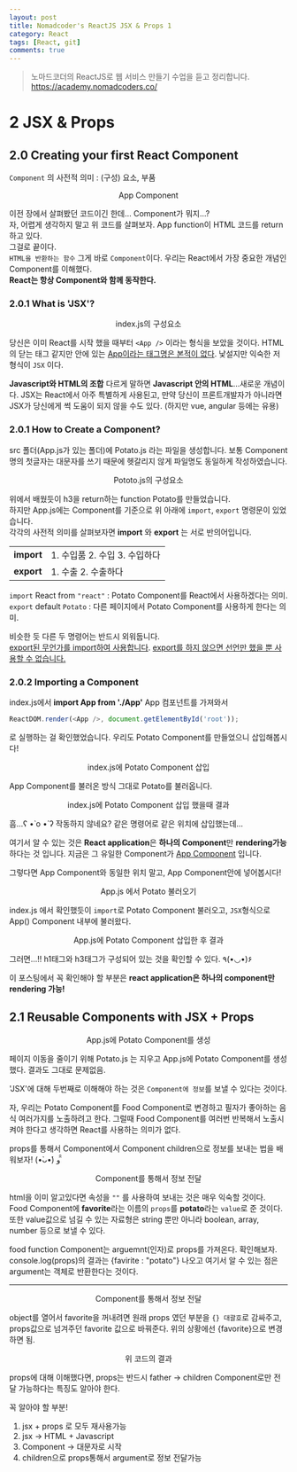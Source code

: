 ```yaml
---
layout: post
title: Nomadcoder's ReactJS JSX & Props 1
category: React
tags: [React, git]
comments: true
---
```


> 노마드코더의 ReactJS로 웹 서비스 만들기 수업을 듣고 정리합니다. <https://academy.nomadcoders.co/>

# 2 JSX & Props

## 2.0 Creating your first React Component

`Component` 의 사전적 의미 : (구성) 요소, 부품  

<center>
<figure>
<img src="/assets/post-img/react/nomad_react_3-2.jpg" alt="">
<figcaption>App Component</figcaption>
</figure>
</center>

이전 장에서 살펴봤던 코드이긴 한데... Component가 뭐지...?  
자, 어렵게 생각하지 말고 위 코드를 살펴보자. App function이 HTML 코드를 return 하고 있다.  
그걸로 끝이다.  
`HTML을 반환하는 함수` 그게 바로 `Component`이다. 우리는 React에서 가장 중요한 개념인 Component를 이해했다.  
**React는 항상 Component와 함께 동작한다.**

### 2.0.1 What is 'JSX'?

<center>
<figure>
<img src="/assets/post-img/react/nomad_react_3-3.jpg" alt="">
<figcaption>index.js의 구성요소</figcaption>
</figure>
</center>

당신은 이미 React를 시작 했을 때부터 `<App />` 이라는 형식을 보았을 것이다. HTML의 닫는 태그 같지만 안에 있는 <u>App이라는 태그명은 본적이 없다</u>. 낯설지만 익숙한 저 형식이 `JSX` 이다.  
  
**Javascript와 HTML의 조합** 다르게 말하면 **Javascript 안의 HTML**...새로운 개념이다. JSX는 React에서 아주 특별하게 사용된고, 만약 당신이 프론트개발자가 아니라면 JSX가 당신에게 썩 도움이 되지 않을 수도 있다. (하지만 vue, angular 등에는 유용)

### 2.0.1 How to Create a Component?

src 폴더(App.js가 있는 폴더)에 Potato.js 라는 파일을 생성합니다. 보통 Component명의 첫글자는 대문자를 쓰기 때문에 헷갈리지 않게 파일명도 동일하게 작성하였습니다.  

<center>
<figure>
<img src="/assets/post-img/react/nomad_react_3-4.jpg" alt="">
<figcaption>Pototo.js의 구성요소</figcaption>
</figure>
</center>

위에서 배웠듯이 h3을 return하는 function Potato를 만들었습니다.  
하지만 App.js에는 Component를 기준으로 위 아래에 `import`, `export` 명령문이 있었습니다.  
각각의 사전적 의미를 살펴보자면 **import** 와 **export** 는 서로 반의어입니다. 

|        |                      |
| ------ | -------------------- |
| **import** | 1. 수입품 2. 수입 3. 수입하다 |
| **export** | 1. 수출 2. 수출하다        |

`import` React from `"react"` : Potato Component를 React에서 사용하겠다는 의미.  
`export` default `Potato` : 다른 페이지에서 Potato Component를 사용하게 한다는 의미.

비슷한 듯 다른 두 명령어는 반드시 외워둡니다.  
<u>export된 무언가를 import하여 사용합니다</u>. <u>export를 하지 않으면 선언만 했을 뿐 사용할 수 없습니다.</u>

### 2.0.2 Importing a Component

index.js에서 **import App from './App'** App 컴포넌트를 가져와서 
```javascript
ReactDOM.render(<App />, document.getElementById('root'));
```
로 실행하는 걸 확인했었습니다. 우리도 Potato Component를 만들었으니 삽입해봅시다!

<center>
<figure>
<img src="/assets/post-img/react/nomad_react_3-5.jpg" alt="">
<figcaption>index.js에 Potato Component 삽입</figcaption>
</figure>
</center>

App Component를 불러온 방식 그대로 Potato를 불러옵니다.

<center>
<figure>
<img src="/assets/post-img/react/nomad_react_3-6.jpg" alt="">
<figcaption>index.js에 Potato Component 삽입 했을때 결과</figcaption>
</figure>
</center>

흠...ʕ •̀ o •́ ʔ 작동하지 않네요? 같은 명령어로 같은 위치에 삽입했는데...  
  
여기서 알 수 있는 것은 **React application**은 **하나의 Component**만 **rendering가능**하다는 것 입니다. 지금은 그 유일한 Component가 <u>App Component</u> 입니다.  
  
그렇다면 App Component와 동일한 위치 말고, App Component안에 넣어봅시다!

<center>
<figure>
<img src="/assets/post-img/react/nomad_react_3-7.jpg" alt="">
<figcaption>App.js 에서 Potato 불러오기</figcaption>
</figure>
</center>

index.js 에서 확인했듯이 `import`로 Potato Component 불러오고, `JSX`형식으로 App() Component 내부에 불러왔다.

<center>
<figure>
<img src="/assets/post-img/react/nomad_react_3-8.jpg" alt="">
<figcaption>App.js에 Potato Component 삽입한 후 결과</figcaption>
</figure>
</center>

그러면...!! h1태그와 h3태그가 구성되어 있는 것을 확인할 수 있다. ٩(•◡•)۶
  
이 포스팅에서 꼭 확인해야 할 부분은 **react application은 하나의 component만 rendering 가능!**

## 2.1 Reusable Components with JSX + Props

<center>
<figure>
<img src="/assets/post-img/react/nomad_react_3-9.jpg" alt="">
<figcaption>App.js에 Potato Component를 생성</figcaption>
</figure>
</center>

페이지 이동을 줄이기 위해 Potato.js 는 지우고 App.js에 Potato Component를 생성했다. 결과도 그대로 문제없음. 

'JSX'에 대해 두번째로 이해해야 하는 것은 `Component에 정보`를 보낼 수 있다는 것이다.  

자, 우리는 Potato Component를 Food Component로 변경하고 필자가 좋아하는 음식 여러가지를 노출하려고 한다. 그럴때 Food Component를 여러번 반복해서 노출시켜야 한다고 생각하면 React를 사용하는 의미가 없다.

props를 통해서 Component에서 Component children으로 정보를 보내는 법을 배워보자! (•̀ᴗ•́) و ̑̑

<center>
<figure>
<img src="/assets/post-img/react/nomad_react_3-10.jpg" alt="">
<figcaption>Component를 통해서 정보 전달</figcaption>
</figure>
</center>

html을 이미 알고있다면 속성을 `""` 를 사용하여 보내는 것은 매우 익숙할 것이다.  
Food Component에 **favorite**라는 이름의 `props`를 **potato**라는 `value`로 준 것이다. 또한 value값으로 넘길 수 있는 자료형은 string 뿐만 아니라 boolean, array, number 등으로 보낼 수 있다.

food function Component는 arguemnt(인자)로 props를 가져온다. 확인해보자.  
console.log(props)의 결과는 {favirite : "potato"} 나오고 여기서 알 수 있는 점은 argument는 객체로 반환한다는 것이다.

---

<center>
<figure>
<img src="/assets/post-img/react/nomad_react_3-11.jpg" alt="">
<figcaption>Component를 통해서 정보 전달</figcaption>
</figure>
</center>

object를 열어서 favorite을 꺼내려면 원래 props 였던 부분을 `{} 대괄호`로 감싸주고, props값으로 넘겨주던 favorite 값으로 바꿔준다. 위의 상황에선 {favorite}으로 변경하면 됨.

<center>
<figure>
<img src="/assets/post-img/react/nomad_react_3-12jpg" alt="">
<figcaption>위 코드의 결과</figcaption>
</figure>
</center>

props에 대해 이해했다면, props는 반드시 father -> children Component로만 전달 가능하다는 특징도 알아야 한다.

꼭 알아야 할 부분!

1. jsx + props 로 모두 재사용가능
2. jsx -> HTML + Javascript
3. Component -> 대문자로 시작 
4. children으로 props통해서 argument로 정보 전달가능
